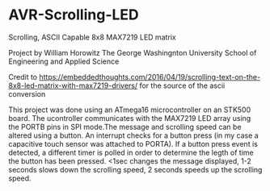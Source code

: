 # AVR-Scrolling-LED
Scrolling, ASCII Capable 8x8 MAX7219 LED matrix

Project by William Horowitz
The George Washingnton University School of Engineering and Applied Science

Credit to https://embeddedthoughts.com/2016/04/19/scrolling-text-on-the-8x8-led-matrix-with-max7219-drivers/ for the source of the ascii conversion


This project was done using an ATmega16 microcontroller on an STK500 board. The ucontroller communicates with the MAX7219 LED array using the PORTB pins in SPI mode.The message and scrolling speed can be altered using a button. An interrupt checks for a button press (in my case a capacitive touch sensor was attached to PORTA). If a button press event is detected, a different timer is polled in order to determine the legth of time the button has been pressed. <1sec changes the message displayed, 1-2 seconds slows down the scrolling speed, 2 seconds speeds up the scrolling speed.
